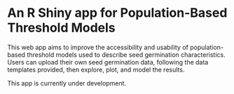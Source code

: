 # An R Shiny app for Population-Based Threshold Models
This web app aims to improve the accessibility and usability of population-based threshold models used to describe seed germination characteristics. Users can upload their own seed germination data, following the data templates provided, then explore, plot, and model the results.

This app is currently under development.

